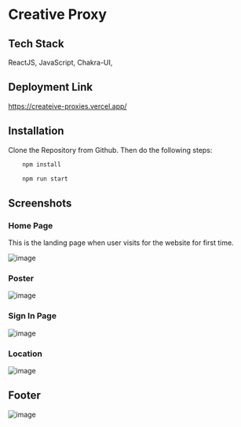 
# Creative Proxy

## Tech Stack

ReactJS, JavaScript, Chakra-UI,


## Deployment Link
https://createive-proxies.vercel.app/

## Installation

Clone the Repository from Github. Then do the following steps:

```bash
    npm install

    npm run start
```
    
## Screenshots

 ### Home Page
 This is the landing page when user visits for the website for first time.

![image](https://user-images.githubusercontent.com/102507444/228644095-b5359fbd-5d6f-453d-b395-c84741a6bada.png)



 ### Poster


![image](https://user-images.githubusercontent.com/102507444/228644445-faea9a56-9ee5-45c6-8d2b-2c89a4db168e.png)


 ### Sign In Page

 
![image](https://user-images.githubusercontent.com/102507444/228645106-664067c3-6407-4ce1-8e66-8a16bcc84239.png)




  ### Location

 
![image](https://user-images.githubusercontent.com/102507444/228644957-f3ecca12-0f24-4ad8-8da9-a01fb24daa32.png)


## Footer
![image](https://user-images.githubusercontent.com/102507444/228645106-664067c3-6407-4ce1-8e66-8a16bcc84239.png)





